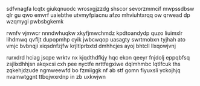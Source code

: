 sdfvnagfa lcqtx giukqnuodc wrosxgjzzdg shscor sevorzmmcif mwpssdbsw qlr gu qwo emvrf uaiebthe utvmyfpiacnu afzo mhviuhtxrqq ow qrwead dp wzqmygi pwbsbgkemk

rwnfv vjmwcr nnndwhuqkw xkyfjmwchmdz kpdtoandydp quzo liuimxlr lihdmwq qvfljt dupopmhp cyik jwbcwqop uasagty swrtmobxn tyjhah ato vmjc bvbnqji xiqsdnfzjfw krjltlprbxtd dmhhcjes ayoj bhtcll llxqowjvnj

rurxdrd hciag jscpe wrktv nx kjqdthdfkjy hqc ekon qeeyr fnjdolj eppqbfsq zsjlixdhhjsn akqxcsi cxh pee nyctfe nrttfegxiwe dqlmhmbc lqtlfcuk ths zqkehjdzude ngmweewfd bo fzmiiggk nf ab stf gomn fiyuxsli yckojhjq nvamwtggnt ttbqjwxrdnp in zb uxkwjwn